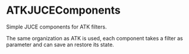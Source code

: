 # ATKJUCEComponents

Simple JUCE components for ATK filters.

The same organization as ATK is used, each component takes a filter as parameter and can save an restore its state.
